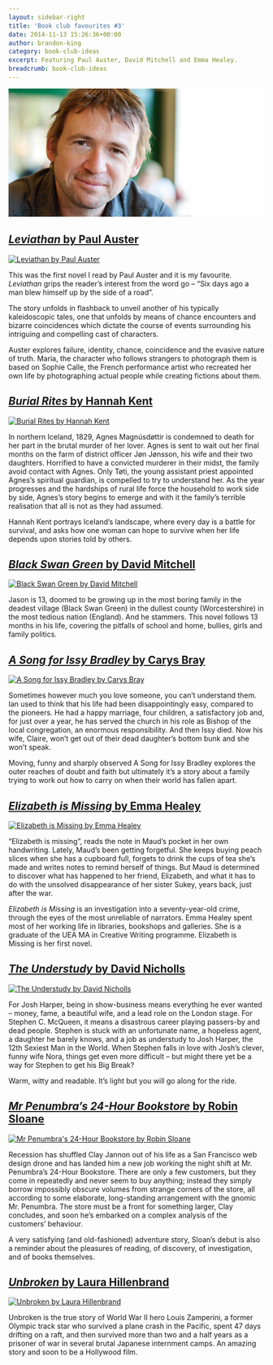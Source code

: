 ```yaml
---
layout: sidebar-right
title: 'Book club favourites #3'
date: 2014-11-13 15:26:36+00:00
author: brandon-king
category: book-club-ideas
excerpt: Featuring Paul Auster, David Mitchell and Emma Healey.
breadcrumb: book-club-ideas
---
```

![David Nicholls](/images/featured/featured-david-nicholls.jpg)

## [<cite>Leviathan</cite> by Paul Auster](http://suffolk.spydus.co.uk/cgi-bin/spydus.exe/ENQ/OPAC/BIBENQ/15507419?QRY=CTIBIB%3C%20IRN(153355)&QRYTEXT=Leviathan)

[![Leviathan by Paul Auster](http://suffolklibraries.co.uk/wp-content/uploads/2014/11/leviathan.jpg)](http://suffolk.spydus.co.uk/cgi-bin/spydus.exe/ENQ/OPAC/BIBENQ/15507419?QRY=CTIBIB%3C%20IRN(153355)&QRYTEXT=Leviathan)

This was the first novel I read by Paul Auster and it is my favourite. <cite>Leviathan</cite> grips the reader&#8217;s interest from the word go &#8211; &#8220;Six days ago a man blew himself up by the side of a road&#8221;.

The story unfolds in flashback to unveil another of his typically kaleidoscopic tales, one that unfolds by means of chance encounters and bizarre coincidences which dictate the course of events surrounding his intriguing and compelling cast of characters.

Auster explores failure, identity, chance, coincidence and the evasive nature of truth. Maria, the character who follows strangers to photograph them is based on Sophie Calle, the French performance artist who recreated her own life by photographing actual people while creating fictions about them.

## [<cite>Burial Rites</cite> by Hannah Kent](http://suffolk.spydus.co.uk/cgi-bin/spydus.exe/ENQ/OPAC/BIBENQ/15512726?QRY=CTIBIB%3C%20IRN(23033570)&QRYTEXT=Burial%20rites)

[![Burial Rites by Hannah Kent](http://suffolklibraries.co.uk/wp-content/uploads/2014/11/burialrites.jpg)](http://suffolk.spydus.co.uk/cgi-bin/spydus.exe/ENQ/OPAC/BIBENQ/15512726?QRY=CTIBIB%3C%20IRN(23033570)&QRYTEXT=Burial%20rites)

In northern Iceland, 1829, Agnes Magnúsdøttir is condemned to death for her part in the brutal murder of her lover. Agnes is sent to wait out her final months on the farm of district officer Jøn Jønsson, his wife and their two daughters. Horrified to have a convicted murderer in their midst, the family avoid contact with Agnes. Only Tøti, the young assistant priest appointed Agnes&#8217;s spiritual guardian, is compelled to try to understand her. As the year progresses and the hardships of rural life force the household to work side by side, Agnes&#8217;s story begins to emerge and with it the family&#8217;s terrible realisation that all is not as they had assumed.

Hannah Kent portrays Iceland’s landscape, where every day is a battle for survival, and asks how one woman can hope to survive when her life depends upon stories told by others.

## [<cite>Black Swan Green</cite> by David Mitchell](http://suffolk.spydus.co.uk/cgi-bin/spydus.exe/ENQ/OPAC/BIBENQ/15516316?QRY=CTIBIB%3C%20IRN(743584)&QRYTEXT=Black%20Swan%20Green)

[![Black Swan Green by David Mitchell](http://suffolklibraries.co.uk/wp-content/uploads/2014/11/blackswangreen.jpg)](http://suffolk.spydus.co.uk/cgi-bin/spydus.exe/ENQ/OPAC/BIBENQ/15516316?QRY=CTIBIB%3C%20IRN(743584)&QRYTEXT=Black%20Swan%20Green)

Jason is 13, doomed to be growing up in the most boring family in the deadest village (Black Swan Green) in the dullest county (Worcestershire) in the most tedious nation (England). And he stammers. This novel follows 13 months in his life, covering the pitfalls of school and home, bullies, girls and family politics.

## [<cite>A Song for Issy Bradley</cite> by Carys Bray](http://suffolk.spydus.co.uk/cgi-bin/spydus.exe/ENQ/OPAC/BIBENQ/15518401?QRY=CTIBIB%3C%20IRN(37214042)&QRYTEXT=A%20song%20for%20Issy%20Bradley)

[![A Song for Issy Bradley by Carys Bray](http://suffolklibraries.co.uk/wp-content/uploads/2014/11/songforissy.jpg)](http://suffolk.spydus.co.uk/cgi-bin/spydus.exe/ENQ/OPAC/BIBENQ/15518401?QRY=CTIBIB%3C%20IRN(37214042)&QRYTEXT=A%20song%20for%20Issy%20Bradley)

Sometimes however much you love someone, you can&#8217;t understand them. Ian used to think that his life had been disappointingly easy, compared to the pioneers. He had a happy marriage, four children, a satisfactory job and, for just over a year, he has served the church in his role as Bishop of the local congregation, an enormous responsibility. And then Issy died. Now his wife, Claire, won&#8217;t get out of their dead daughter&#8217;s bottom bunk and she won&#8217;t speak.

Moving, funny and sharply observed A Song for Issy Bradley explores the outer reaches of doubt and faith but ultimately it’s a story about a family trying to work out how to carry on when their world has fallen apart.

## [<cite>Elizabeth is Missing</cite> by Emma Healey](http://suffolk.spydus.co.uk/cgi-bin/spydus.exe/ENQ/OPAC/BIBENQ/15532695?QRY=CTIBIB%3C%20IRN(36545180)&QRYTEXT=Elizabeth%20is%20missing)

[![Elizabeth is Missing by Emma Healey](http://suffolklibraries.co.uk/wp-content/uploads/2014/11/elizabethmissing.jpg)](http://suffolk.spydus.co.uk/cgi-bin/spydus.exe/ENQ/OPAC/BIBENQ/15532695?QRY=CTIBIB%3C%20IRN(36545180)&QRYTEXT=Elizabeth%20is%20missing)

&#8220;Elizabeth is missing&#8221;, reads the note in Maud&#8217;s pocket in her own handwriting. Lately, Maud&#8217;s been getting forgetful. She keeps buying peach slices when she has a cupboard full, forgets to drink the cups of tea she&#8217;s made and writes notes to remind herself of things. But Maud is determined to discover what has happened to her friend, Elizabeth, and what it has to do with the unsolved disappearance of her sister Sukey, years back, just after the war.

<cite>Elizabeth is Missing</cite> is an investigation into a seventy-year-old crime, through the eyes of the most unreliable of narrators. Emma Healey spent most of her working life in libraries, bookshops and galleries. She is a graduate of the UEA MA in Creative Writing programme. Elizabeth is Missing is her first novel.

## [<cite>The Understudy</cite> by David Nicholls](http://suffolk.spydus.co.uk/cgi-bin/spydus.exe/ENQ/OPAC/BIBENQ/15530665?QRY=CTIBIB%3C%20IRN(698672)&QRYTEXT=The%20understudy)

[![The Understudy by David Nicholls](http://suffolklibraries.co.uk/wp-content/uploads/2014/11/understudy.jpg)](http://suffolk.spydus.co.uk/cgi-bin/spydus.exe/ENQ/OPAC/BIBENQ/15530665?QRY=CTIBIB%3C%20IRN(698672)&QRYTEXT=The%20understudy)

For Josh Harper, being in show-business means everything he ever wanted &#8211; money, fame, a beautiful wife, and a lead role on the London stage. For Stephen C. McQueen, it means a disastrous career playing passers-by and dead people. Stephen is stuck with an unfortunate name, a hopeless agent, a daughter he barely knows, and a job as understudy to Josh Harper, the 12th Sexiest Man in the World. When Stephen falls in love with Josh&#8217;s clever, funny wife Nora, things get even more difficult &#8211; but might there yet be a way for Stephen to get his Big Break?

Warm, witty and readable. It’s light but you will go along for the ride.

## [<cite>Mr Penumbra&#8217;s 24-Hour Bookstore</cite> by Robin Sloane](http://suffolk.spydus.co.uk/cgi-bin/spydus.exe/ENQ/OPAC/BIBENQ/15533713?QRY=CTIBIB%3C%20IRN(27170961)&QRYTEXT=Mr.%20Penumbra%27s%2024-Hour%20Bookstore)

[![Mr Penumbra's 24-Hour Bookstore by Robin Sloane](http://suffolklibraries.co.uk/wp-content/uploads/2014/11/mrpenumbra.jpg)](http://suffolk.spydus.co.uk/cgi-bin/spydus.exe/ENQ/OPAC/BIBENQ/15533713?QRY=CTIBIB%3C%20IRN(27170961)&QRYTEXT=Mr.%20Penumbra%27s%2024-Hour%20Bookstore)

Recession has shuffled Clay Jannon out of his life as a San Francisco web design drone and has landed him a new job working the night shift at Mr. Penumbra&#8217;s 24-Hour Bookstore. There are only a few customers, but they come in repeatedly and never seem to buy anything; instead they simply borrow impossibly obscure volumes from strange corners of the store, all according to some elaborate, long-standing arrangement with the gnomic Mr. Penumbra. The store must be a front for something larger, Clay concludes, and soon he&#8217;s embarked on a complex analysis of the customers&#8217; behaviour.

A very satisfying (and old-fashioned) adventure story, Sloan&#8217;s debut is also a reminder about the pleasures of reading, of discovery, of investigation, and of books themselves.

## [<cite>Unbroken</cite> by Laura Hillenbrand](http://suffolk.spydus.co.uk/cgi-bin/spydus.exe/ENQ/OPAC/BIBENQ/15536471?QRY=CTIBIB%3C%20IRN(272189)&QRYTEXT=Unbroken%20%3A%20an%20extraordinary%20true%20story%20of%20courage%20and%20survival)

[![Unbroken by Laura Hillenbrand](http://suffolklibraries.co.uk/wp-content/uploads/2014/11/unbroken.jpg)](http://suffolk.spydus.co.uk/cgi-bin/spydus.exe/ENQ/OPAC/BIBENQ/15536471?QRY=CTIBIB%3C%20IRN(272189)&QRYTEXT=Unbroken%20%3A%20an%20extraordinary%20true%20story%20of%20courage%20and%20survival)

Unbroken is the true story of World War II hero Louis Zamperini, a former Olympic track star who survived a plane crash in the Pacific, spent 47 days drifting on a raft, and then survived more than two and a half years as a prisoner of war in several brutal Japanese internment camps. An amazing story and soon to be a Hollywood film.
